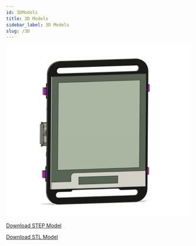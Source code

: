 ```yaml
---
id: 3DModels
title: 3D Models
sidebar_label: 3D Models
slug: /3D
---
```


![Watchy STEP Render](../static/img/Watchy_STEP_Render.png)

[Download STEP Model](https://github.com/sqfmi/watchy-hardware/raw/main/3D/Watchy.step)

[Download STL Model](https://github.com/sqfmi/watchy-hardware/raw/main/3D/Watchy.stl)

